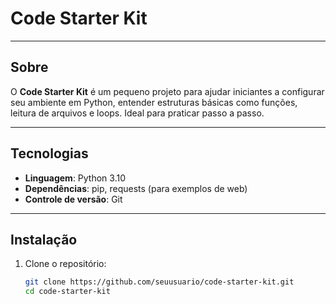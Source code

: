 # Code Starter Kit

---

## Sobre
O **Code Starter Kit** é um pequeno projeto para ajudar iniciantes a configurar seu ambiente em Python, entender estruturas básicas como funções, leitura de arquivos e loops. Ideal para praticar passo a passo.

---

## Tecnologias
- **Linguagem**: Python 3.10  
- **Dependências**: pip, requests (para exemplos de web)  
- **Controle de versão**: Git  

---

## Instalação
1. Clone o repositório:
   ```bash
   git clone https://github.com/seuusuario/code-starter-kit.git
   cd code-starter-kit

